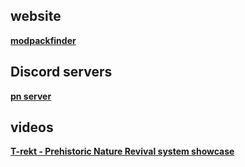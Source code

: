 
## website 
[**modpackfinder**](https://www.modpackindex.com/modpack/finder?version=1-12-2&included_mods=17003)

## Discord servers
[**pn server**](https://discord.gg/DKEzc8kPEp)

## videos 
[**T-rekt - Prehistoric Nature Revival system showcase**](https://www.youtube.com/watch?v=dc9gPTvl860)
